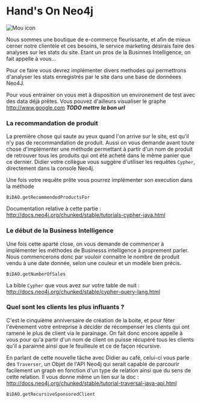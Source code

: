 Hand's On Neo4j
=========

![Mou icon](http://upload.wikimedia.org/wikipedia/en/4/4a/Neo4j.jpg)

Nous sommes une boutique de e-commerce fleurissante, et afin de mieux cerner notre clientèle et ces besoins, le service marketing désirais faire des analyses sur les stats du site.
Etant un pros de la Businnes Intelligence, on fait appelle à vous...

Pour ce faire vous devrez implémenter divers methodes qui permettrons d'analyser les stats enregistrés par le site dans une base de donnéees Neo4J.

Pour vous entrainer on vous met à disposition un environement de test avec des data déjà prêtes.
Vous pouvez d'ailleurs visualiser le graphe <http://www.google.com> ***TODO mettre la bon url***


### La recommandation de produit

La première chose qui saute au yeux quand l'on arrive sur le site, est qu'il n'y pas de recommandation de produit. Aussi on vous demande avant toute chose d'implémenter une méthode permettant à partir d'un nom de produit de retrouver tous les produits qui ont été acheté dans le même panier que ce dernier. Didier votre collègue vous suggère d'utiliser les requêtes `Cypher`, directement dans la console Neo4j.

Une fois votre requête prête vous pourrez implémenter son execution dans la méthode

	BiDAO.getRecommendedProductsFor

Documentation relative à cette partie : <http://docs.neo4j.org/chunked/stable/tutorials-cypher-java.html>


### Le début de la Business Intelligence

Une fois cette aparté close, on vous demande de commencer à implémenter les méthodes de Businesss intelligence à proprement parler.
Nous commencerons donc par vouloir connaitre le nombre de produit vendu à une date donnée, selon une couleur et un modèle bien précis.

	BiDAO.getNumberOfSales

La bible `Cypher` que vous avez sur votre table de nuit : <http://docs.neo4j.org/chunked/stable/cypher-query-lang.html>

### Quel sont les clients les plus influants ?

C'est le cinquième anniversaire de création de la boite, et pour fêter l'évènement votre entreprise à décider de récompenser les clients qui ont ramené le plus de client via le parainage.
On fait donc encore appelle à vous pour qu'a partir d'un nom de client on puisse récupéré tous les clients qu'il a parainné ainsi que le feuilleule et ce de façon récursive.

En parlant de cette nouvelle tâche avec Didier au café, celui-ci vous parle des `Traverser`, un Objet de l'API Neo4j qui serait capable de parcourir facilement un graph en fonction d'un type de relation ainsi que du sens de cette relation.
Il vous donne même un lien sur la doc : <http://docs.neo4j.org/chunked/stable/tutorial-traversal-java-api.html>

	BiDAO.getRecursiveSponsoredClient